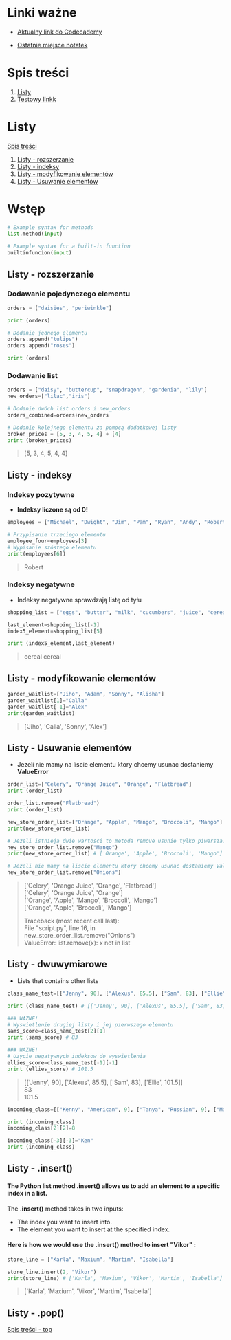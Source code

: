 # Linki ważne
- [Aktualny link do Codecademy](https://www.codecademy.com/courses/learn-python-3/lessons/use-python-list/exercises/removing-by-index-pop)

- [Ostatnie miejsce notatek](https://www.codecademy.com/courses/learn-python-3/lessons/create-python-list/exercises/modifying-2-d-lists)



# Spis treści 

1. [Listy](#listy)
1. [Testowy linkk](#Testowy)

# Listy 
[Spis treści](#spis-treści)

1. [Listy - rozszerzanie](#Listy---rozszerzanie)
1. [Listy - indeksy](#Listy---indeksy)
1. [Listy - modyfikowanie elementów](#Listy---modyfikowanie-elementów)
1. [Listy - Usuwanie elementów](#Listy---Usuwanie-elementów)

# Wstęp
```python
# Example syntax for methods
list.method(input)
 
# Example syntax for a built-in function 
builtinfuncion(input)
```


## Listy - rozszerzanie
### Dodawanie pojedynczego elementu
```python
orders = ["daisies", "periwinkle"]

print (orders)

# Dodanie jednego elementu
orders.append("tulips")
orders.append("roses")

print (orders)

```

### Dodawanie list
```python
orders = ["daisy", "buttercup", "snapdragon", "gardenia", "lily"]
new_orders=["lilac","iris"]

# Dodanie dwóch list orders i new_orders
orders_combined=orders+new_orders

# Dodanie kolejnego elementu za pomocą dodatkowej listy
broken_prices = [5, 3, 4, 5, 4] + [4]
print (broken_prices)
```
> [5, 3, 4, 5, 4, 4]


## Listy - indeksy

### Indeksy pozytywne
- **Indeksy liczone są od 0!**
```python
employees = ["Michael", "Dwight", "Jim", "Pam", "Ryan", "Andy", "Robert"]

# Przypisanie trzeciego elementu 
employee_four=employees[3]
# Wypisanie szóstego elementu
print(employees[6])
```
> Robert

### Indeksy negatywne 
- Indeksy negatywne sprawdzają listę od tyłu
```python
shopping_list = ["eggs", "butter", "milk", "cucumbers", "juice", "cereal"]

last_element=shopping_list[-1]
index5_element=shopping_list[5]

print (index5_element,last_element)
```
>cereal cereal


## Listy - modyfikowanie elementów
```python
garden_waitlist=["Jiho", "Adam", "Sonny", "Alisha"]
garden_waitlist[1]="Calla"
garden_waitlist[-1]="Alex"
print(garden_waitlist)
```
>['Jiho', 'Calla', 'Sonny', 'Alex']


## Listy -  Usuwanie elementów
- Jezeli nie mamy na liscie elementu ktory chcemy usunac dostaniemy **ValueError**

```python
order_list=["Celery", "Orange Juice", "Orange", "Flatbread"]
print (order_list)

order_list.remove("Flatbread")
print (order_list)

new_store_order_list=["Orange", "Apple", "Mango", "Broccoli", "Mango"]
print(new_store_order_list)

# Jezeli istnieja dwie wartosci to metoda remove usunie tylko piwersza!
new_store_order_list.remove("Mango")
print(new_store_order_list) # ['Orange', 'Apple', 'Broccoli', 'Mango']

# Jezeli nie mamy na liscie elementu ktory chcemy usunac dostaniemy ValueError
new_store_order_list.remove("Onions")
```
>['Celery', 'Orange Juice', 'Orange', 'Flatbread']  
['Celery', 'Orange Juice', 'Orange']  
['Orange', 'Apple', 'Mango', 'Broccoli', 'Mango']  
['Orange', 'Apple', 'Broccoli', 'Mango']  
> 
> Traceback (most recent call last):  
  File "script.py", line 16, in <module>  
    new_store_order_list.remove("Onions")  
ValueError: list.remove(x): x not in list  
  

## Listy - dwuwymiarowe 
- Lists that contains other lists  

```python
class_name_test=[["Jenny", 90], ["Alexus", 85.5], ["Sam", 83], ["Ellie", 101.5]]

print (class_name_test) # [['Jenny', 90], ['Alexus', 85.5], ['Sam', 83], ['Ellie', 101.5]]

### WAZNE!
# Wyswietlenie drugiej listy i jej pierwszego elementu
sams_score=class_name_test[2][1]
print (sams_score) # 83

### WAZNE!
# Uzycie negatywnych indeksow do wyswietlenia
ellies_score=class_name_test[-1][-1]
print (ellies_score) # 101.5
```

>[['Jenny', 90], ['Alexus', 85.5], ['Sam', 83], ['Ellie', 101.5]]  
83  
101.5  


```python
incoming_class=[["Kenny", "American", 9], ["Tanya", "Russian", 9], ["Madison", "Indian", 7]]

print (incoming_class)
incoming_class[2][2]=8

incoming_class[-3][-3]="Ken"
print (incoming_class)
```

## Listy - .insert() 

#### The Python list method .insert() allows us to add an element to a specific index in a list.

The **.insert()** method takes in two inputs:
- The index you want to insert into.
- The element you want to insert at the specified index.


#### Here is how we would use the .insert() method to insert "Vikor" :
```python
store_line = ["Karla", "Maxium", "Martim", "Isabella"]

store_line.insert(2, "Vikor")
print(store_line) # ['Karla', 'Maxium', 'Vikor', 'Martim', 'Isabella']
```

> ['Karla', 'Maxium', 'Vikor', 'Martim', 'Isabella']

## Listy - .pop()






[Spis treści - top](#spis-treści)